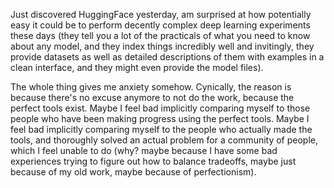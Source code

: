 Just discovered HuggingFace yesterday, am surprised at how potentially easy it could be to perform decently complex deep learning experiments these days (they tell you a lot of the practicals of what you need to know about any model, and they index things incredibly well and invitingly, they provide datasets as well as detailed descriptions of them with examples in a clean interface, and they might even provide the model files).

The whole thing gives me anxiety somehow. Cynically, the reason is because there's no excuse anymore to not do the work, because the perfect tools exist. Maybe I feel bad implicitly comparing myself to those people who have been making progress using the perfect tools. Maybe I feel bad implicitly comparing myself to the people who actually made the tools, and thoroughly solved an actual problem for a community of people, which I feel unable to do (why? maybe because I have some bad experiences trying to figure out how to balance tradeoffs, maybe just because of my old work, maybe because of perfectionism).